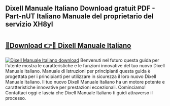 ## Dixell Manuale Italiano Download gratuit PDF - Part-nUT Italiano Manuale del proprietario del servizio XH8yI

# <h2><a href="http://dfbqoz.blite.top/?on=Dixell+Manuale+Italiano">🔗Download 👉🔴 Dixell Manuale Italiano</a></h2>

[![Dixell Manuale Italiano download](https://i.imgur.com/lujVjoI.png)](http://dfbqoz.blite.top/?on=Dixell+Manuale+Italiano)
Benvenuti nel futuro questa guida per l'utente mostra le caratteristiche e le funzioni innovative del tuo nuovo Dixell Manuale Italiano. Manuale di Istruzioni per principianti questa guida è progettata per i principianti per utilizzare in sicurezza il loro nuovo Dixell Manuale Italiano. Il tuo nuovo Dixell Manuale Italiano ha un motore potente e caratteristiche innovative per prestazioni eccezionali. Cominciamo! Contattaci oggi e lascia che Dixell Manuale Italiano ti guidi attraverso il processo.
